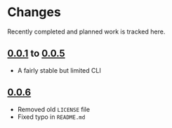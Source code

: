 # Changes
Recently completed and planned work is tracked here.

## [0.0.1](.) to [0.0.5](.)
- A fairly stable but limited CLI

## [0.0.6](.)
- Removed old `LICENSE` file
- Fixed typo in `README.md`
